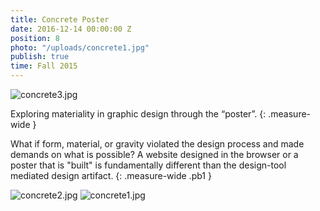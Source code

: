 ```yaml
---
title: Concrete Poster
date: 2016-12-14 00:00:00 Z
position: 8
photo: "/uploads/concrete1.jpg"
publish: true
time: Fall 2015
---
```


![concrete3.jpg](/uploads/concrete3.jpg)

Exploring materiality in graphic design through the “poster”.
{: .measure-wide }

What if form, material, or gravity violated the design process and made demands on what is possible? A website designed in the browser or a poster that is "built" is fundamentally different than the design-tool mediated design artifact.
{: .measure-wide .pb1 }

![concrete2.jpg](/uploads/concrete2.jpg)
![concrete1.jpg](/uploads/concrete1.jpg)
